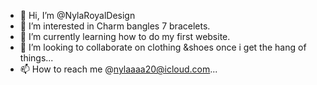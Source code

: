 - 👋 Hi, I’m @NylaRoyalDesign
- 👀 I’m interested in Charm bangles 7 bracelets.
- 🌱 I’m currently learning how to do my first website.
- 💞️ I’m looking to collaborate on clothing &shoes once i get the hang of things...
- 📫 How to reach me @nylaaaa20@icloud.com...

<!---
NylaRoyalDesign/NylaRoyalDesign is a ✨ special ✨ repository because its `README.md` (this file) appears on your GitHub profile.
You can click the Preview link to take a look at your changes.
--->
